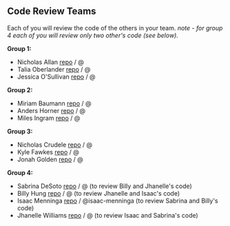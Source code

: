 ## Code Review Teams

Each of you will review the code of the others in your team.
*note - for group 4 each of you will review only two other's code (see below).* 

**Group 1:**
* Nicholas Allan [repo]() / @
* Talia Oberlander [repo]() / @
* Jessica O'Sullivan [repo]() / @

**Group 2:**
* Miriam Baumann [repo]() / @
* Anders Horner [repo]() / @
* Miles Ingram [repo]() / @

**Group 3:**
* Nicholas Crudele [repo]() / @
* Kyle Fawkes [repo]() / @
* Jonah Golden [repo]() / @

**Group 4:**
* Sabrina DeSoto [repo]() / @ (to review Billy and Jhanelle's code) 
* Billy Hung [repo]() / @ (to review Jhanelle and Isaac's code)
* Isaac Menninga [repo](https://github.com/isaac-menninga/final_project) / @isaac-menninga (to review Sabrina and Billy's code)
* Jhanelle Williams [repo]() / @ (to review Isaac and Sabrina's code)
